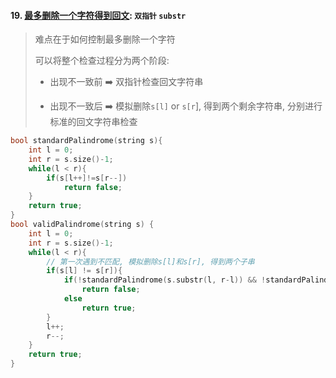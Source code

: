 #### 19. [最多删除一个字符得到回文](https://leetcode.cn/problems/RQku0D/): `双指针` `substr`

> 难点在于如何控制最多删除一个字符
> 
> 可以将整个检查过程分为两个阶段:
> 
> - 出现不一致前 ➡️ 双指针检查回文字符串
> 
> - 出现不一致后 ➡️ 模拟删除`s[l]` or `s[r`], 得到两个剩余字符串, 分别进行标准的回文字符串检查

```CPP
bool standardPalindrome(string s){
    int l = 0;
    int r = s.size()-1;
    while(l < r){
        if(s[l++]!=s[r--])
            return false;
    }
    return true;
}
bool validPalindrome(string s) {
    int l = 0;
    int r = s.size()-1;
    while(l < r){
        // 第一次遇到不匹配, 模拟删除s[l]和s[r], 得到两个子串
        if(s[l] != s[r]){
            if(!standardPalindrome(s.substr(l, r-l)) && !standardPalindrome(s.substr(l+1, r-l)))
                return false;
            else
                return true;
        }
        l++;
        r--;
    }
    return true;
}
```